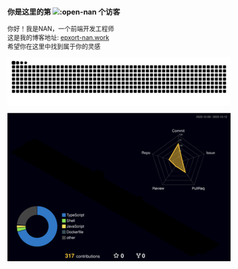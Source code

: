 ### 你是这里的第 ![:open-nan](https://count.getloli.com/get/@:open-nan) 个访客
你好！我是NAN，一个前端开发工程师  
这是我的博客地址: [epxort-nan.work](epxort-nan.work)  
希望你在这里中找到属于你的灵感  

<!-- [![Anurag's GitHub stats](https://github-readme-stats.vercel.app/api?username=anuraghazra)](https://github.com/anuraghazra/github-readme-stats) -->

<picture>
  <source media="(prefers-color-scheme: dark)" srcset="https://raw.githubusercontent.com/open-nan/open-nan/output/github-contribution-grid-snake-dark.svg" />
  <source media="(prefers-color-scheme: light)" srcset="https://raw.githubusercontent.com/open-nan/open-nan/output/github-contribution-grid-snake.svg" />
  <img alt="github-snake" src="https://raw.githubusercontent.com/open-nan/open-nan/output/github-contribution-grid-snake.svg" />
</picture>

![](./profile-3d-contrib/profile-night-rainbow.svg)


